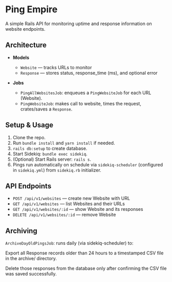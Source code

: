 # Ping Empire

A simple Rails API for monitoring uptime and response information on website endpoints.

## Architecture

- **Models**
  - `Website` — tracks URLs to monitor
  - `Response` — stores status, response_time (ms), and optional error

- **Jobs**
  - `PingAllWebsitesJob`: enqueues a `PingWebsiteJob` for each URL (Website).
  - `PingWebsiteJob`: makes call to website, times the request, crates/saves a `Response`.

## Setup & Usage

1. Clone the repo.
2. Run `bundle install` and `yarn install` if needed.
3. `rails db:setup` to create database.
4. Start Sidekiq: `bundle exec sidekiq`.
5. (Optional) Start Rails server: `rails s`.
6. Pings run automatically on schedule via `sidekiq-scheduler` (configured in `sidekiq.yml`) from `sidekiq.rb` initializer.

## API Endpoints

- `POST /api/v1/websites` — create new Website with URL
- `GET /api/v1/websites` — list Websites and their URLs
- `GET /api/v1/websites/:id` — show Website and its responses
- `DELETE /api/v1/websites/:id` — remove Website

## Archiving
`ArchiveDayOldPingsJob`: runs daily (via sidekiq-scheduler) to:

Export all Response records older than 24 hours to a timestamped CSV file in the archive/ directory.

Delete those responses from the database only after confirming the CSV file was saved successfully.

